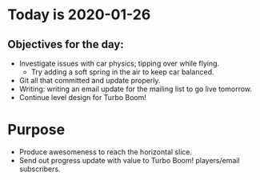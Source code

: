 # Today is 2020-01-26

## Objectives for the day:

- Investigate issues with car physics; tipping over while flying.
  - Try adding a soft spring in the air to keep car balanced.
- Git all that committed and update properly.
- Writing: writing an email update for the mailing list to go live tomorrow.
- Continue level design for Turbo Boom!


# Purpose

- Produce awesomeness to reach the horizontal slice.
- Send out progress update with value to Turbo Boom! players/email subscribers.
